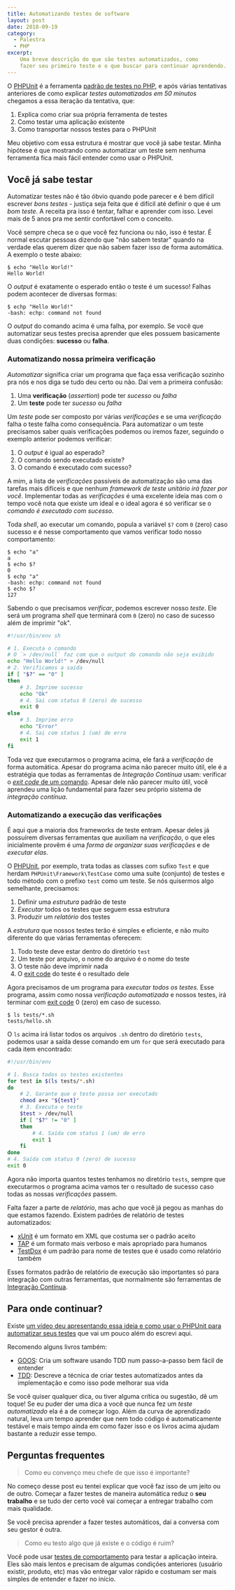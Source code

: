 ```yaml
---
title: Automatizando testes de software
layout: post
date: 2018-09-19
category: 
  - Palestra
  - PHP
excerpt:
    Uma breve descrição do que são testes automatizados, como 
    fazer seu primeiro teste e o que buscar para continuar aprendendo.
---
```


O [PHPUnit][1] é a ferramenta [padrão de testes no PHP][2], e após várias
tentativas anteriores de como explicar *testes automatizados em 50 minutos*
chegamos a essa iteração da tentativa, que:

1. Explica como criar sua própria ferramenta de testes
1. Como testar uma aplicação existente
1. Como transportar nossos testes para o PHPUnit

Meu objetivo com essa estrutura é mostrar que você já sabe testar. Minha
hipótese é que mostrando como automatizar um teste sem nenhuma ferramenta fica
mais fácil entender como usar o PHPUnit.

[1]: https://phpunit.de/
[2]: https://packagist.org/search/?tags=testing

## Você já sabe testar

Automatizar testes não é tão óbvio quando pode parecer e é bem difícil escrever
*bons testes* - justiça seja feita que é difícil até definir o que é um *bom
teste*. A receita pra isso é tentar, falhar e aprender com isso. Levei mais de 5
anos pra me sentir confortável com o conceito.

Você sempre checa se o que você fez funciona ou não, isso é testar. É normal
escutar pessoas dizendo que "não sabem testar" quando na verdade elas querem
dizer que não sabem fazer isso de forma automática. A exemplo o teste abaixo:

    $ echo "Hello World!"
    Hello World!

O *output* é exatamente o esperado então o teste é um sucesso! Falhas podem
acontecer de diversas formas:

    $ echp "Hello World!"
    -bash: echp: command not found

O *output* do comando acima é uma falha, por exemplo. Se você que automatizar
seus testes precisa aprender que eles possuem basicamente duas condições:
**sucesso** ou **falha**.

### Automatizando nossa primeira verificação

*Automatizar* significa criar um programa que faça essa verificação sozinho pra
nós e nos diga se tudo deu certo ou não. Daí vem a primeira confusão:

1. Uma **verificação** (*assertion*) pode ter *sucesso* ou *falha*
1. Um **teste** pode ter *sucesso* ou *falha*

Um *teste* pode ser composto por várias *verificações* e se uma *verificação*
falha o teste falha como consequência. Para automatizar o um teste precisamos
saber quais verificações podemos ou iremos fazer, seguindo o exemplo anterior
podemos verificar:

1. O *output* é igual ao esperado?
1. O comando sendo executado existe?
1. O comando é executado com sucesso?

A mim, a lista de *verificações* passíveis de automatização são uma das tarefas
mais difíceis e que nenhum *framework de teste unitário irá fazer por você*.
Implementar todas as *verificações* é uma excelente ideia mas com o tempo você
nota que existe um ideal e o ideal agora é só verificar se o *comando é
executado com sucesso*.

Toda *shell*, ao executar um comando, popula a variável `$?` com `0` (zero) caso
sucesso e é nesse comportamento que vamos verificar todo nosso comportamento:

    $ echo "a"
    a
    $ echo $?
    0
    $ echp "a"
    -bash: echp: command not found
    $ echo $?
    127

Sabendo o que precisamos *verificar*, podemos escrever nosso *teste*. Ele será
um programa *shell* que terminará com `0` (zero) no caso de sucesso além de
imprimir "ok".

```sh
#!/usr/bin/env sh

# 1. Executa o comando
# O `> /dev/null` faz com que o output do comando não seja exibido
echo "Hello World!" > /dev/null
# 2. Verificamos a saida
if [ "$?" == "0" ]
then
    # 3. Imprime sucesso
    echo "Ok"
    # 4. Sai com status 0 (zero) de sucesso
    exit 0
else
    # 3. Imprime erro
    echo "Error"
    # 4. Sai com status 1 (um) de erro
    exit 1
fi
```

Toda vez que executarmos o programa acima, ele fará a *verificação* de forma
automática. Apesar do programa acima não parecer muito útil, ele é a estratégia
que todas as ferramentas de *Integração Contínua* usam: verificar o [*exit code*
de um comando][3]. Apesar dele não parecer muito útil, você aprendeu uma lição
fundamental para fazer seu próprio sistema de *integração contínua*.

[3]: https://en.wikipedia.org/wiki/Exit_status#POSIX

### Automatizando a execução das verificações

É aqui que a maioria dos frameworks de teste entram. Apesar deles já possuírem
diversas ferramentas que auxiliam na *verificação*, o que eles inicialmente
provêm é uma *forma de organizar suas verificações* e de *executar elas*.

O [PHPUnit][1], por exemplo, trata todas as classes com sufixo `Test` e que
herdam `PHPUnit\Framework\TestCase` como uma suíte (conjunto) de testes e todo
método com o prefixo `test` como um teste. Se nós quisermos algo semelhante,
precisamos:

1. Definir uma *estrutura* padrão de teste
1. *Executar* todos os testes que seguem essa estrutura
1. Produzir um *relatório* dos testes

A *estrutura* que nossos testes terão é simples e eficiente, e não muito
diferente do que várias ferramentas oferecem: 

1. Todo teste deve estar dentro do diretório `test`
1. Um teste por arquivo, o nome do arquivo é o nome do teste
1. O teste não deve imprimir nada
1. O [exit code][3] do teste é o resultado dele

Agora precisamos de um programa para *executar todos os testes*. Esse programa,
assim como nossa *verificação automatizada* e nossos testes, irá terminar com
[exit code][3] 0 (zero) em caso de sucesso.

    $ ls tests/*.sh
    tests/hello.sh

O `ls` acima irá listar todos os arquivos `.sh` dentro do diretório `tests`,
podemos usar a saída desse comando em um `for` que será executado para cada item
encontrado:

```sh
#!/usr/bin/env

# 1. Busca todos os testes existentes
for test in $(ls tests/*.sh)
do
    # 2. Garante que o teste possa ser executado
    chmod a+x "${test}"
    # 3. Executa o teste
    $test > /dev/null
    if [ "$?" != "0" ]
    then
        # 4. Saída com status 1 (um) de erro
        exit 1
    fi
done
# 4. Saída com status 0 (zero) de sucesso
exit 0
```

Agora não importa quantos testes tenhamos no diretório `tests`, sempre que
executarmos o programa acima vamos ter o resultado de sucesso caso todas as
nossas *verificações* passem.

Falta fazer a parte de *relatório*, mas acho que você já pegou as manhas do que
estamos fazendo. Existem padrões de relatório de testes automatizados:

* [xUnit][4] é um formato em XML que costuma ser o padrão aceito
* [TAP][5] é um formato mais verboso e mais apropriado para humanos
* [TestDox][6] é um padrão para nome de testes que é usado como relatório também

[4]: https://en.wikipedia.org/wiki/XUnit#Test_result_formatter
[5]: https://testanything.org/
[6]: https://en.wikipedia.org/wiki/TestDox

Esses formatos padrão de relatório de execução são importantes só para
integração com outras ferramentas, que normalmente são ferramentas de
[Integração Contínua][ci].

[ci]: https://www.martinfowler.com/articles/continuousIntegration.html

## Para onde continuar?

Existe [um vídeo deu apresentando essa ideia e como usar o PHPUnit para
automatizar seus testes][phpcs] que vai um pouco além do escrevi aqui.

[phpcs]: https://www.eventials.com/locaweb/automatizando-testes-com-phpunit-com-augusto-pascutti/

Recomendo alguns livros também:

* [GOOS][]: Cria um software usando TDD num passo-a-passo bem fácil de entender
* [TDD][]: Descreve a técnica de criar testes automatizados antes da
  implementação e como isso pode melhorar sua vida

[goos]: https://www.amazon.com/Growing-Object-Oriented-Software-Guided-Tests/dp/0321503627
[tdd]: https://www.amazon.com/Test-Driven-Development-Kent-Beck/dp/0321146530

Se você quiser qualquer dica, ou tiver alguma crítica ou sugestão, dê um toque!
Se eu puder der uma dica a você que nunca fez um *teste automatizado* ela é a de
começar logo. Além da curva de aprendizado natural, leva um tempo aprender que
nem todo código é automaticamente testável e mais tempo ainda em como fazer isso
e os livros acima ajudam bastante a reduzir esse tempo.

## Perguntas frequentes

> Como eu convenço meu chefe de que isso é importante?

No começo desse post eu tentei explicar que você faz isso de um jeito ou de
outro. Começar a fazer testes de maneira automática reduz o **seu trabalho** e
se tudo der certo você vai começar a entregar trabalho com mais qualidade.

Se você precisa aprender a fazer testes automáticos, daí a conversa com seu
gestor é outra.

> Como eu testo algo que já existe e o código é ruim?

Você pode usar [testes de comportamento][bdd] para testar a aplicação inteira.
Eles são mais lentos e precisam de algumas condições anteriores (usuário
existir, produto, etc) mas vão entregar valor rápido e costumam ser mais simples
de entender e fazer no início.

[bdd]: https://en.wikipedia.org/wiki/Behavior-driven_development

<!--
vim: spell spelllang=pt
-->
